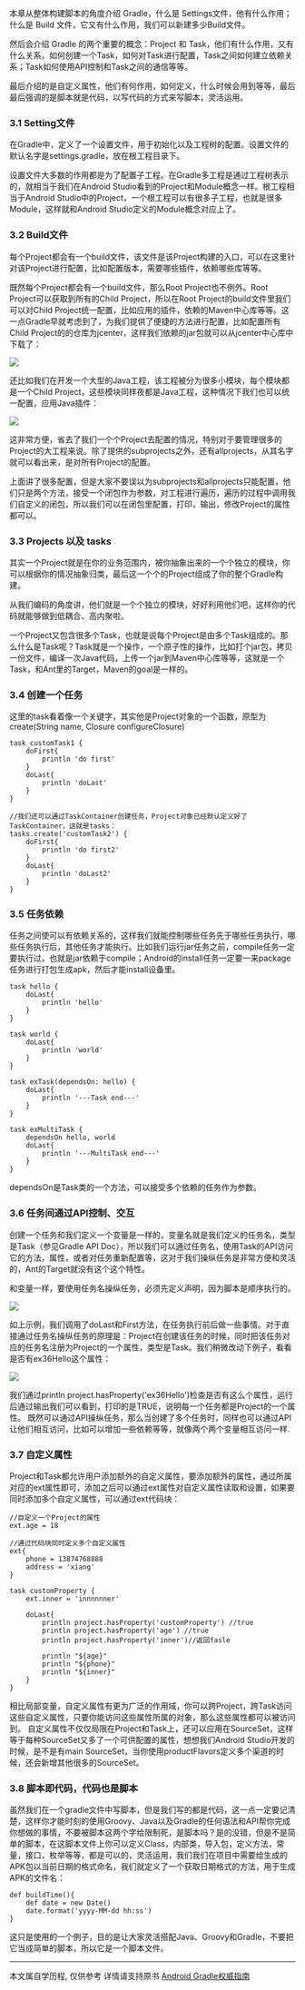 本章从整体构建脚本的角度介绍 Gradle，什么是 Settings文件，他有什么作用；什么是 Build 文件，它又有什么作用，我们可以新建多少Build文件。

然后会介绍 Gradle 的两个重要的概念：Project 和 Task，他们有什么作用，又有什么关系，如何创建一个Task，如何对Task进行配置，Task之间如何建立依赖关系；Task如何使用API控制和Task之间的通信等等。

最后介绍的是自定义属性，他们有何作用，如何定义，什么时候会用到等等，最后最后强调的是脚本就是代码，以写代码的方式来写脚本，灵活运用。

### 3.1 Setting文件

在Gradle中，定义了一个设置文件，用于初始化以及工程树的配置。设置文件的默认名字是settings.gradle，放在根工程目录下。

设置文件大多数的作用都是为了配置子工程。在Gradle多工程是通过工程树表示的，就相当于我们在Android Studio看到的Project和Module概念一样。根工程相当于Android Studio中的Project，一个根工程可以有很多子工程，也就是很多Module，这样就和Android Studio定义的Module概念对应上了。

### 3.2 Build文件

每个Project都会有一个build文件，该文件是该Project构建的入口，可以在这里针对该Project进行配置，比如配置版本，需要哪些插件，依赖哪些库等等。

既然每个Project都会有一个build文件，那么Root Project也不例外。Root Project可以获取到所有的Child Project，所以在Root Project的build文件里我们可以对Child Project统一配置，比如应用的插件，依赖的Maven中心库等等。这一点Gradle早就考虑到了，为我们提供了便捷的方法进行配置，比如配置所有Child Project的的仓库为jcenter，这样我们依赖的jar包就可以从jcenter中心库中下载了：

![](http://upload-images.jianshu.io/upload_images/1662509-44795ab65048f852.png?imageMogr2/auto-orient/strip%7CimageView2/2/w/1240)

还比如我们在开发一个大型的Java工程，该工程被分为很多小模块，每个模块都是一个Child Project，这些模块同样夜都是Java工程，这种情况下我们也可以统一配置，应用Java插件：

![](http://upload-images.jianshu.io/upload_images/1662509-751152427010d086.png?imageMogr2/auto-orient/strip%7CimageView2/2/w/1240)

这非常方便，省去了我们一个个Project去配置的情况，特别对于要管理很多的Project的大工程来说。除了提供的subprojects之外，还有allprojects，从其名字就可以看出来，是对所有Project的配置。

上面讲了很多配置，但是大家不要误以为subprojects和allprojects只能配置，他们只是两个方法，接受一个闭包作为参数，对工程进行遍历，遍历的过程中调用我们自定义的闭包，所以我们可以在闭包里配置，打印，输出，修改Project的属性都可以。

### 3.3 Projects 以及 tasks

其实一个Project就是在你的业务范围内，被你抽象出来的一个个独立的模块，你可以根据你的情况抽象归类，最后这一个个的Project组成了你的整个Gradle构建。

从我们编码的角度讲，他们就是一个个独立的模块，好好利用他们吧，这样你的代码就能够做到低耦合、高内聚啦。

一个Project又包含很多个Task，也就是说每个Project是由多个Task组成的。那么什么是Task呢？Task就是一个操作，一个原子性的操作，比如打个jar包，拷贝一份文件，编译一次Java代码，上传一个jar到Maven中心库等等，这就是一个Task，和Ant里的Target，Maven的goal是一样的。

### 3.4 创建一个任务
这里的task看着像一个关键字，其实他是Project对象的一个函数，原型为create(String name, Closure configureClosure)
```
task customTask1 {
	doFirst{
		println 'do first'
	}
	doLast{
		println 'doLast'
	}
}

//我们还可以通过TaskContainer创建任务，Project对象已经默认定义好了TaskContainer，这就是tasks：
tasks.create('customTask2') {
	doFirst{
		println 'do first2'
	}
	doLast{
		println 'doLast2'
	}
}
```

### 3.5 任务依赖
任务之间使可以有依赖关系的，这样我们就能控制哪些任务先于哪些任务执行，哪些任务执行后，其他任务才能执行。比如我们运行jar任务之前，compile任务一定要执行过，也就是jar依赖于compile；Android的install任务一定要一来package任务进行打包生成apk，然后才能install设备里。
```
task hello {
	doLast{
		println 'hello'
	}
}

task world {
	doLast{
		println 'world'
	}
}

task exTask(dependsOn: hello) {
	doLast{
		println '---Task end---'
	}
}

task exMultiTask {
	dependsOn hello, world
	doLast{
		println '---MultiTask end---'
	}
}
```

dependsOn是Task类的一个方法，可以接受多个依赖的任务作为参数。

### 3.6 任务间通过API控制、交互
创建一个任务和我们定义一个变量是一样的，变量名就是我们定义的任务名，类型是Task（参见Gradle API Doc），所以我们可以通过任务名，使用Task的API访问它的方法，属性，或者对任务重新配置等，这对于我们操纵任务是非常方便和灵活的，Ant的Target就没有这个这个特性。

和变量一样，要使用任务名操纵任务，必须先定义声明，因为脚本是顺序执行的。

![](http://upload-images.jianshu.io/upload_images/1662509-716b722f296e34a0.png?imageMogr2/auto-orient/strip%7CimageView2/2/w/1240)

如上示例，我们调用了doLast和First方法，在任务执行前后做一些事情。对于直接通过任务名操纵任务的原理是：Project在创建该任务的时候，同时把该任务对应的任务名注册为Project的一个属性，类型是Task。我们稍微改动下例子，看看是否有ex36Hello这个属性：

![](http://upload-images.jianshu.io/upload_images/1662509-5ba9383e4056d26b.png?imageMogr2/auto-orient/strip%7CimageView2/2/w/1240)

我们通过println project.hasProperty('ex36Hello')检查是否有这么个属性，运行后通过输出我们可以看到，打印的是TRUE，说明每一个任务都是Project的一个属性。
既然可以通过API操纵任务，那么当创建了多个任务时，同样也可以通过API让他们相互访问，比如可以增加一些依赖等等，就像两个两个变量相互访问一样.

### 3.7 自定义属性
Project和Task都允许用户添加额外的自定义属性，要添加额外的属性，通过所属对应的ext属性即可，添加之后可以通过ext属性对自定义属性读取和设置，如果要同时添加多个自定义属性，可以通过ext代码块：
```
//自定义一个Project的属性
ext.age = 18

//通过代码块同时定义多个自定义属性
ext{
	phone = 13874768888
	address = 'xiang'
}

task customProperty {
	ext.inner = 'innnnnner'

	doLast{
		println project.hasProperty('customProperty') //true
		println project.hasProperty('age') //true
		println project.hasProperty('inner')//返回fasle

		println "${age}"
		println "${phone}"
		println "${inner}"
	}
}
```
相比局部变量，自定义属性有更为广泛的作用域，你可以跨Project，跨Task访问这些自定义属性，只要你能访问这些属性所属的对象，那么这些属性都可以被访问到。
自定义属性不仅仅局限在Project和Task上，还可以应用在SourceSet，这样等于每种SourceSet又多了一个可供配置的属性，想想我们Android Studio开发的时候，是不是有main SourceSet，当你使用productFlavors定义多个渠道的时候，还会新增其他很多的SourceSet。

### 3.8 脚本即代码，代码也是脚本
虽然我们在一个gradle文件中写脚本，但是我们写的都是代码，这一点一定要记清楚，这样你才能时刻的使用Groovy、Java以及Gradle的任何语法和API帮你完成你想做的事情，不要被脚本这两个字给限制死，是脚本吗？是的没错，但是不是简单的脚本，在这脚本文件上你可以定义Class，内部类，导入包，定义方法，常量，接口，枚举等等，都是可以的，灵活运用，我们我们在项目中需要给生成的APK包以当前日期的格式命名，我们就定义了一个获取日期格式的方法，用于生成APK的文件名：
```
def buildTime(){
	def date = new Date()
	date.format('yyyy-MM-dd hh:ss')
}
```
这只是使用的一个例子，目的是让大家灵活搭配Java、Groovy和Gradle，不要把它当成简单的脚本，所以它是一个脚本文件。

- - -
本文属自学历程, 仅供参考
详情请支持原书 [Android Gradle权威指南](https://yuedu.baidu.com/ebook/14a722970740be1e640e9a3e)
